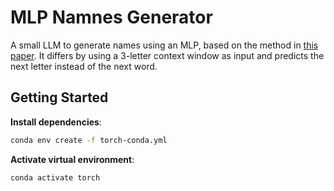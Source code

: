 # MLP Namnes Generator

A small LLM to generate names using an MLP, based on the method in [this paper](./bengio03a.pdf). It differs by using a 3-letter context window as input and predicts the next letter instead of the next word.

## Getting Started

**Install dependencies**:

```bash
conda env create -f torch-conda.yml
```

**Activate virtual environment**:

```bash
conda activate torch
```

